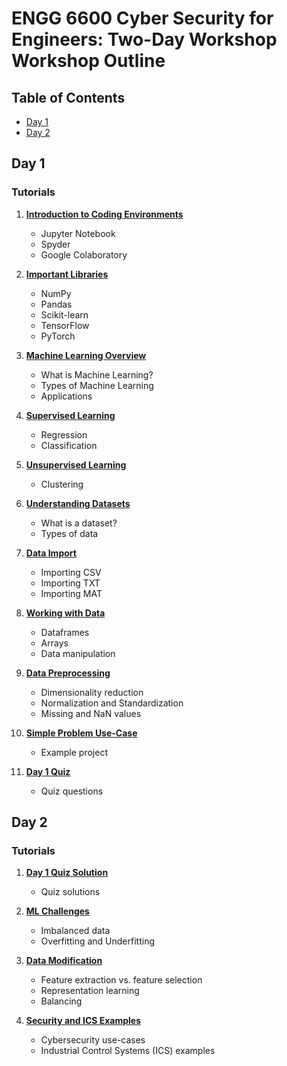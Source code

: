 # ENGG 6600 Cyber Security for Engineers: Two-Day Workshop Workshop Outline

## Table of Contents

- [Day 1](#day-1)
- [Day 2](#day-2)

## Day 1

### Tutorials

1. **[Introduction to Coding Environments](00-Introduction-to-Coding-Environments.md)**
    - Jupyter Notebook
    - Spyder
    - Google Colaboratory

2. **[Important Libraries](01-Important-Libraries.md)**
    - NumPy
    - Pandas
    - Scikit-learn
    - TensorFlow
    - PyTorch

3. **[Machine Learning Overview](02-Machine-Learning-Overview.md)**
    - What is Machine Learning?
    - Types of Machine Learning
    - Applications

4. **[Supervised Learning](03-Supervised-Learning.md)**
    - Regression
    - Classification

5. **[Unsupervised Learning](04-Unsupervised-Learning.md)**
    - Clustering

6. **[Understanding Datasets](05-Understanding-Datasets.md)**
    - What is a dataset?
    - Types of data

7. **[Data Import](06-Data-Import.md)**
    - Importing CSV
    - Importing TXT
    - Importing MAT

8. **[Working with Data](07-Working-with-Data.md)**
    - Dataframes
    - Arrays
    - Data manipulation

9. **[Data Preprocessing](08-Data-Preprocessing.md)**
    - Dimensionality reduction
    - Normalization and Standardization
    - Missing and NaN values

10. **[Simple Problem Use-Case](09-Simple-Problem-Use-Case.md)**
    - Example project

11. **[Day 1 Quiz](10-Day1-Quiz.md)**
    - Quiz questions

## Day 2

### Tutorials

1. **[Day 1 Quiz Solution](11-Day1-Quiz-Solution.md)**
    - Quiz solutions

2. **[ML Challenges](12-ML-Challenges.md)**
    - Imbalanced data
    - Overfitting and Underfitting

3. **[Data Modification](13-Data-Modification.md)**
    - Feature extraction vs. feature selection
    - Representation learning
    - Balancing

4. **[Security and ICS Examples](14-Security-and-ICS-Examples.md)**
    - Cybersecurity use-cases
    - Industrial Control Systems (ICS) examples
